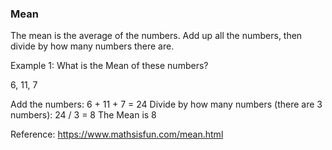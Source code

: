 ### Mean

The mean is the average of the numbers. Add up all the numbers, then divide by how many numbers there are.

Example 1: What is the Mean of these numbers?

6, 11, 7

Add the numbers: 6 + 11 + 7 = 24
Divide by how many numbers (there are 3 numbers): 24 / 3 = 8
The Mean is 8

Reference: https://www.mathsisfun.com/mean.html
